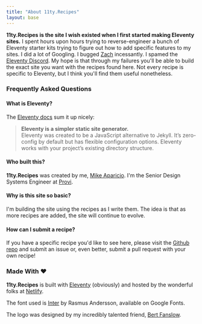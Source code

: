 ```yaml
---
title: "About 11ty.Recipes"
layout: base
---
```


**11ty.Recipes is the site I wish existed when I first started making Eleventy sites.** I spent hours upon hours trying to reverse-engineer a bunch of Eleventy starter kits trying to figure out how to add specific features to my sites. I did a lot of Googling. I bugged [Zach](https://twitter.com/zachleat) incessantly. I spamed the [Eleventy Discord](https://discord.gg/GBkBy9u). My hope is that through my failures you'll be able to build the exact site you want with the recipes found here. Not every recipe is specific to Eleventy, but I think you'll find them useful nonetheless. 

### Frequently Asked Questions

#### What is Eleventy?

The [Eleventy docs](https://www.11ty.dev/docs/) sum it up nicely:

> **Eleventy is a simpler static site generator.**\
> Eleventy was created to be a JavaScript alternative to Jekyll. It’s zero-config by default but has flexible configuration options. Eleventy works with your project’s existing directory structure.

#### Who built this?

**11ty.Recipes** was created by me, [Mike Aparicio](https://mikeaparicio.com/). I'm the Senior Design Systems Engineer at [Provi](https://provi.com/).

#### Why is this site so basic?

I'm building the site using the recipes as I write them. The idea is that as more recipes are added, the site will continue to evolve.

#### How can I submit a recipe?

If you have a specific recipe you'd like to see here, please visit the [Github repo](https://github.com/peruvianidol/11ty-recipes) and submit an issue or, even better, submit a pull request with your own recipe! 

### Made With ❤️

**11ty.Recipes** is built with [Eleventy](https://11ty.dev/) (obviously) and hosted by the wonderful folks at [Netlify](https://netlify.com/)</a>.

The font used is [Inter](https://fonts.google.com/specimen/Inter) by Rasmus Andersson, available on Google Fonts.

The logo was designed by my incredibly talented friend, [Bert Fanslow](https://bertfanslow.com/).